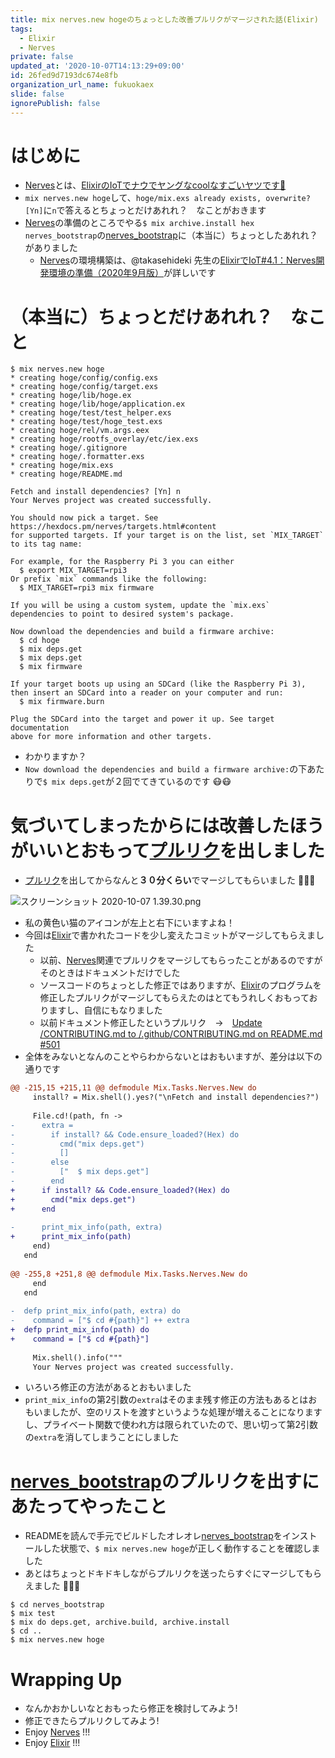 ```yaml
---
title: mix nerves.new hogeのちょっとした改善プルリクがマージされた話(Elixir)
tags:
  - Elixir
  - Nerves
private: false
updated_at: '2020-10-07T14:13:29+09:00'
id: 26fed9d7193dc674e8fb
organization_url_name: fukuokaex
slide: false
ignorePublish: false
---
```

# はじめに
- [Nerves](https://www.nerves-project.org/)とは、[ElixirのIoTでナウでヤングなcoolなすごいヤツです:rocket:](https://twitter.com/torifukukaiou/status/1201266889990623233)
- `mix nerves.new hoge`して、`hoge/mix.exs already exists, overwrite? [Yn]`に`n`で答えるとちょっとだけあれれ？　なことがおきます
- [Nerves](https://www.nerves-project.org/)の準備のところでやる`$ mix archive.install hex nerves_bootstrap`の[nerves_bootstrap](https://github.com/nerves-project/nerves_bootstrap)に（本当に）ちょっとしたあれれ？　がありました
    - [Nerves](https://www.nerves-project.org/)の環境構築は、@takasehideki 先生の[ElixirでIoT#4.1：Nerves開発環境の準備（2020年9月版）](https://qiita.com/takasehideki/items/88dda57758051d45fcf9)が詳しいです

# （本当に）ちょっとだけあれれ？　なこと

```
$ mix nerves.new hoge
* creating hoge/config/config.exs
* creating hoge/config/target.exs
* creating hoge/lib/hoge.ex
* creating hoge/lib/hoge/application.ex
* creating hoge/test/test_helper.exs
* creating hoge/test/hoge_test.exs
* creating hoge/rel/vm.args.eex
* creating hoge/rootfs_overlay/etc/iex.exs
* creating hoge/.gitignore
* creating hoge/.formatter.exs
* creating hoge/mix.exs
* creating hoge/README.md

Fetch and install dependencies? [Yn] n
Your Nerves project was created successfully.

You should now pick a target. See https://hexdocs.pm/nerves/targets.html#content
for supported targets. If your target is on the list, set `MIX_TARGET`
to its tag name:

For example, for the Raspberry Pi 3 you can either
  $ export MIX_TARGET=rpi3
Or prefix `mix` commands like the following:
  $ MIX_TARGET=rpi3 mix firmware

If you will be using a custom system, update the `mix.exs`
dependencies to point to desired system's package.

Now download the dependencies and build a firmware archive:
  $ cd hoge
  $ mix deps.get
  $ mix deps.get
  $ mix firmware

If your target boots up using an SDCard (like the Raspberry Pi 3),
then insert an SDCard into a reader on your computer and run:
  $ mix firmware.burn

Plug the SDCard into the target and power it up. See target documentation
above for more information and other targets.
```

- わかりますか？
- `Now download the dependencies and build a firmware archive:`の下あたりで`$ mix deps.get`が２回でてきているのです :mask::mask:

# 気づいてしまったからには改善したほうがいいとおもって[プルリク](https://github.com/nerves-project/nerves_bootstrap/pull/163)を出しました

- [プルリク](https://github.com/nerves-project/nerves_bootstrap/pull/163)を出してからなんと**３０分くらい**でマージしてもらいました :tada::tada::tada: 

![スクリーンショット 2020-10-07 1.39.30.png](https://qiita-image-store.s3.ap-northeast-1.amazonaws.com/0/131808/9c92f4a8-2529-d099-c6e6-a2263f1210f2.png)

- 私の黄色い猫のアイコンが左上と右下にいますよね！
- 今回は[Elixir](https://elixir-lang.org/)で書かれたコードを少し変えたコミットがマージしてもらえました
    - 以前、[Nerves](https://www.nerves-project.org/)関連でプルリクをマージしてもらったことがあるのですがそのときはドキュメントだけでした
    - ソースコードのちょっとした修正ではありますが、[Elixir](https://elixir-lang.org/)のプログラムを修正したプルリクがマージしてもらえたのはとてもうれしくおもっておりますし、自信にもなりました
    - 以前ドキュメント修正したというプルリク　→　[Update /CONTRIBUTING.md to /.github/CONTRIBUTING.md on README.md #501](https://github.com/nerves-project/nerves/pull/501)
- 全体をみないとなんのことやらわからないとはおもいますが、差分は以下の通りです

```diff
@@ -215,15 +215,11 @@ defmodule Mix.Tasks.Nerves.New do
     install? = Mix.shell().yes?("\nFetch and install dependencies?")
 
     File.cd!(path, fn ->
-      extra =
-        if install? && Code.ensure_loaded?(Hex) do
-          cmd("mix deps.get")
-          []
-        else
-          ["  $ mix deps.get"]
-        end
+      if install? && Code.ensure_loaded?(Hex) do
+        cmd("mix deps.get")
+      end
 
-      print_mix_info(path, extra)
+      print_mix_info(path)
     end)
   end
 
@@ -255,8 +251,8 @@ defmodule Mix.Tasks.Nerves.New do
     end
   end
 
-  defp print_mix_info(path, extra) do
-    command = ["$ cd #{path}"] ++ extra
+  defp print_mix_info(path) do
+    command = ["$ cd #{path}"]
 
     Mix.shell().info("""
     Your Nerves project was created successfully.
```
- いろいろ修正の方法があるとおもいました
- `print_mix_info`の第2引数の`extra`はそのまま残す修正の方法もあるとはおもいましたが、空のリストを渡すというような処理が増えることになりますし、プライベート関数で使われ方は限られていたので、思い切って第2引数の`extra`を消してしまうことにしました

# [nerves_bootstrap](https://github.com/nerves-project/nerves_bootstrap)のプルリクを出すにあたってやったこと
- READMEを読んで手元でビルドしたオレオレ[nerves_bootstrap](https://github.com/nerves-project/nerves_bootstrap)をインストールした状態で、`$ mix nerves.new hoge`が正しく動作することを確認しました
- あとはちょっとドキドキしながらプルリクを送ったらすぐにマージしてもらえました :tada::tada::tada: 

```
$ cd nerves_bootstrap
$ mix test
$ mix do deps.get, archive.build, archive.install
$ cd ..
$ mix nerves.new hoge
```

# Wrapping Up
- なんかおかしいなとおもったら修正を検討してみよう! 
- 修正できたらプルリクしてみよう!
- Enjoy [Nerves](https://www.nerves-project.org/) !!!
- Enjoy [Elixir](https://elixir-lang.org/) !!!

